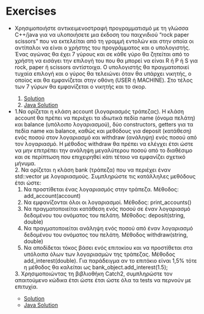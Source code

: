 <html>
<body>
<h1>Exercises</h1>
<ul>
<li>Χρησιμοποιήστε αντικειμενοστραφή προγραμματισμό με τη γλώσσα C++/java για να υλοποιήσετε μια έκδοση του παιχνιδιού “rock paper scissors” που να εκτελείται από τη γραμμή εντολών και στην οποία οι αντίπαλοι να είναι ο χρήστης του προγράμματος και ο υπολογιστής.  Ένας αγώνας θα έχει 7 γύρους και σε κάθε γύρο θα ζητείται από το χρήστη να εισάγει την επιλογή του που θα μπορεί να είναι R ή P ή S για rock, paper ή scissors αντίστοιχα. O υπολογιστής θα πραγματοποιεί τυχαία επιλογή και ο γύρος θα τελειώνει όταν θα υπάρχει νικητής, ο οποίος και θα εμφανίζεται στην οθόνη (USER ή MACHINE). Στο τέλος των 7 γύρων θα εμφανίζεται ο νικητής και το σκορ.</li>
<ol>
<li><a href="">Solution</a></li>
<li><a href="https://github.com/vasnastos/Object_Oriented_Programming-CPP-Java/tree/main/EXERCISES/RockPaperScissors">Java Solution</a></li>
</ol>
  <li>1.Να ορίζεται η κλάση account (λογαριασμός τράπεζας). Η κλάση account θα πρέπει να περιέχει τα ιδιωτικά
πεδία name (όνομα πελάτη) και balance (υπόλοιπο λογαριασμού), δύο constructors, getters για τα πεδία
name και balance, καθώς και μεθόδους για deposit (κατάθεση) ενός ποσού στον λογαριασμό και withdraw
(ανάληψη) ενός ποσού από τον λογαριασμό. Η μέθοδος withdraw θα πρέπει να ελέγχει έτσι ώστε να μην
επιτρέπει την ανάληψη μεγαλύτερου ποσού από το διαθέσιμο και σε περίπτωση που επιχειρηθεί κάτι τέτοιο
να εμφανίζει σχετικό μήνυμα.<br>
2. Να ορίζεται η κλάση bank (τράπεζα) που να περιέχει έναν std::vector με λογαριασμούς. Συμπληρώστε τις
κατάλληλες μεθόδους έτσι ώστε:<ol>
<li>Να προστίθεται ένας λογαριασμός στην τράπεζα. Μέθοδος: add_account(account)</li>
<li>Να εμφανίζονται όλοι οι λογαριασμοί. Μέθοδος: print_accounts()</li>
<li>Να πραγματοποιείται κατάθεση ενός ποσού σε έναν λογαριασμό δεδομένου του ονόματος του
πελάτη. Μέθοδος: deposit(string, double)</li>
<li>Να πραγματοποιείται ανάληψη ενός ποσού από έναν λογαριασμό δεδομένου του ονόματος του
  πελάτη. Μέθοδος withdraw(string, double)</li>
<li>Να αποδίδεται τόκος βάσει ενός επιτοκίου και να προστίθεται στα υπόλοιπα όλων των λογαριασμών
της τράπεζας. Μέθοδος add_interest(double). Για παράδειγμα αν το επιτόκιο είναι 1,5% τότε η
μέθοδος θα καλείται ως bank_object.add_interest(1.5);</li>
    </ol>
    3. Χρησιμοποιώντας τη βιβλιοθήκη Catch2, συμπληρώστε τον απαιτούμενο κώδικα έτσι ώστε έτσι ώστε όλα τα
tests να περνούν με επιτυχία.</li>
  <ul>
    <li><a href="">Solution</a></li>
    <li><a href="https://github.com/vasnastos/Object_Oriented_Programming-CPP-Java-/tree/main/EXERCISES/Bank_demo">Java Solution</a></li>
    </ul>
</ul>
</body>
</html>
